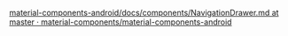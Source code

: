 [material-components-android/docs/components/NavigationDrawer.md at master · material-components/material-components-android](https://github.com/material-components/material-components-android/blob/master/docs/components/NavigationDrawer.md)